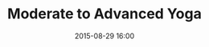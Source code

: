 ---
title:  "Moderate to Advanced Yoga"
teacher: sharpe
date:   2015-08-29 16:00 
categories: instructor schedule sharpe intro
---